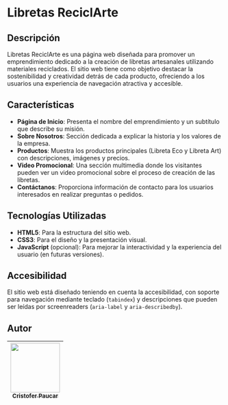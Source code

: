 
# Libretas ReciclArte

## Descripción

Libretas ReciclArte es una página web diseñada para promover un emprendimiento dedicado a la creación de libretas artesanales utilizando materiales reciclados. El sitio web tiene como objetivo destacar la sostenibilidad y creatividad detrás de cada producto, ofreciendo a los usuarios una experiencia de navegación atractiva y accesible.

## Características

- **Página de Inicio**: Presenta el nombre del emprendimiento y un subtítulo que describe su misión.
- **Sobre Nosotros**: Sección dedicada a explicar la historia y los valores de la empresa.
- **Productos**: Muestra los productos principales (Libreta Eco y Libreta Art) con descripciones, imágenes y precios.
- **Video Promocional**: Una sección multimedia donde los visitantes pueden ver un video promocional sobre el proceso de creación de las libretas.
- **Contáctanos**: Proporciona información de contacto para los usuarios interesados en realizar preguntas o pedidos.

## Tecnologías Utilizadas

- **HTML5**: Para la estructura del sitio web.
- **CSS3**: Para el diseño y la presentación visual.
- **JavaScript** (opcional): Para mejorar la interactividad y la experiencia del usuario (en futuras versiones).

## Accesibilidad

El sitio web está diseñado teniendo en cuenta la accesibilidad, con soporte para navegación mediante teclado (`tabindex`) y descripciones que pueden ser leídas por screenreaders (`aria-label` y `aria-describedby`).

## Autor
| [<img src="https://avatars.githubusercontent.com/u/151577243?v=4" width=115><br><sub>Cristofer Paucar</sub>](https://github.com/Cristof10) | 
| :---: |

